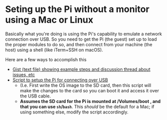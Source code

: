 # Seting up the Pi without a monitor using a Mac or Linux
Basically what you're doing is using the Pi's capability to emulate a network connection over USB. So you need to get the Pi (the guest) set up to load the proper modules to do so, and then connect from your machine (the host) using a shell (like iTerm+SSH on macOS). 

Here are a few ways to accomplish this
* [Gist (text file) showing example steps and discussion thread about issues, etc](https://gist.github.com/gbaman/975e2db164b3ca2b51ae11e45e8fd40a)
* [Script to setup the Pi for connecting over USB](https://github.com/BigNate1234/rpi-USBSSH)
   * (I.e. First write the OS image to the SD card, then this script will make the changes to the card so you can boot it and access it over the USB cable. 
   * **Assumes the SD card for the Pi is mounted at /Volumes/boot , and that you can use `sh`/`bash`**. This _should_ be the default for a Mac; if using something else, modify the script accordingly.  
